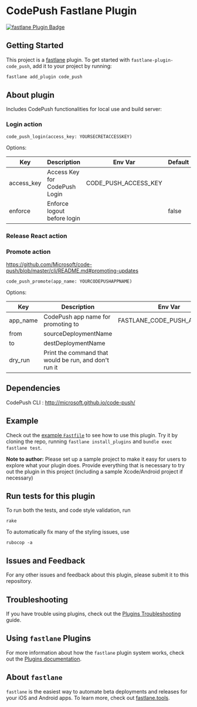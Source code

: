 # CodePush Fastlane Plugin

[![fastlane Plugin Badge](https://rawcdn.githack.com/fastlane/fastlane/master/fastlane/assets/plugin-badge.svg)](https://rubygems.org/gems/fastlane-plugin-code_push)

## Getting Started

This project is a [fastlane](https://github.com/fastlane/fastlane) plugin. To get started with `fastlane-plugin-code_push`, add it to your project by running:

```bash
fastlane add_plugin code_push
```

## About plugin

Includes CodePush functionalities for local use and build server:

### Login action

```
code_push_login(access_key: YOURSECRETACCESSKEY)
```
Options:  

Key  | Description | Env Var | Default
------------- | ------------- | ------------- | -------------
access_key  | Access Key for CodePush Login  | CODE_PUSH_ACCESS_KEY  |
enforce  | Enforce logout before login  |  | false


### Release React action

### Promote action
https://github.com/Microsoft/code-push/blob/master/cli/README.md#promoting-updates

```
code_push_promote(app_name: YOURCODEPUSHAPPNAME)
```
Options:  

Key  | Description | Env Var | Default
------------- | ------------- | ------------- | -------------
app_name  | CodePush app name for promoting to  | FASTLANE_CODE_PUSH_APP_NAME  |
from  | sourceDeploymentName  |  | Staging
to  | destDeploymentName  |   | Production
dry_run  | Print the command that would be run, and don't run it  |  | false
## Dependencies
CodePush CLI :
http://microsoft.github.io/code-push/


## Example

Check out the [example `Fastfile`](fastlane/Fastfile) to see how to use this plugin. Try it by cloning the repo, running `fastlane install_plugins` and `bundle exec fastlane test`.

**Note to author:** Please set up a sample project to make it easy for users to explore what your plugin does. Provide everything that is necessary to try out the plugin in this project (including a sample Xcode/Android project if necessary)

## Run tests for this plugin

To run both the tests, and code style validation, run

```
rake
```

To automatically fix many of the styling issues, use
```
rubocop -a
```

## Issues and Feedback

For any other issues and feedback about this plugin, please submit it to this repository.

## Troubleshooting

If you have trouble using plugins, check out the [Plugins Troubleshooting](https://docs.fastlane.tools/plugins/plugins-troubleshooting/) guide.

## Using `fastlane` Plugins

For more information about how the `fastlane` plugin system works, check out the [Plugins documentation](https://docs.fastlane.tools/plugins/create-plugin/).

## About `fastlane`

`fastlane` is the easiest way to automate beta deployments and releases for your iOS and Android apps. To learn more, check out [fastlane.tools](https://fastlane.tools).

